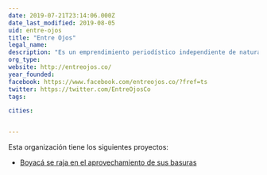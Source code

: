 ```yaml
---
date: 2019-07-21T23:14:06.000Z
date_last_modified: 2019-08-05
uid: entre-ojos
title: "Entre Ojos"
legal_name: 
description: "Es un emprendimiento periodístico independiente de naturaleza digital que se propone ofrecer una mirada en profundidad de los hechos y personajes que están vinculados a la protección de los ecosistemas, la ruralidad y el desarrollo integral de Boyacá y el Centro Oriente de Colombia."
org_type: 
website: http://entreojos.co/
year_founded: 
facebook: https://www.facebook.com/entreojos.co/?fref=ts
twitter: https://twitter.com/EntreOjosCo
tags:

cities: 


---
```


Esta organización tiene los siguientes proyectos:

- [Boyacá se raja en el aprovechamiento de sus basuras](/proyectos/boyaca-se-raja-en-el-aprovechamiento-de-sus-basuras)
